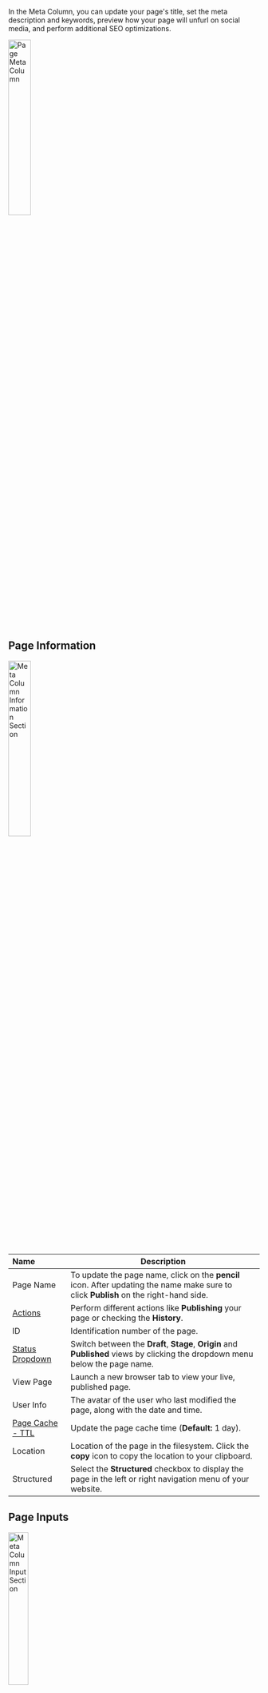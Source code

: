 In the Meta Column, you can update your page's title, set the meta description and keywords, preview how your page will unfurl on social media, and perform additional SEO optimizations.

<p><img src="/static/images/websites/page/page-meta-column.jpg" alt="Page Meta Column" style="width: 30%;"></p>

## Page Information

<p><img src="/static/images/websites/page/meta-info-page-section.jpg" alt="Meta Column Information Section" style="width: 30%;"></p>

**Name** | **Description**
:--- | ---
Page Name | To update the page name, click on the **pencil** icon. After updating the name make sure to <br>click <span class="text-blue">**Publish**</span> on the right-hand side.
[Actions](/workspace/websites/page/) | Perform different actions like **Publishing** your page or checking the **History**.
ID | Identification number of the page.
[Status Dropdown](/workspace/websites/page/meta-column/status-dropdown/) | Switch between the **Draft**, **Stage**, **Origin** and **Published** views by clicking the dropdown menu below the page name.
View Page | Launch a new browser tab to view your live, published page.
User Info | The avatar of the user who last modified the page, along with the date and time.
[Page Cache - TTL](/workspace/websites/page/meta-column/page-cache/) | Update the page cache time (**Default:** 1 day).
Location | Location of the page in the filesystem. Click the **copy** icon to copy the location to your clipboard.
Structured | Select the **Structured** checkbox to display the page in the left or right navigation menu of your website.

## Page Inputs

<p><img src="/static/images/websites/page/meta-input-page-section.jpg" alt="Meta Column Input Section" style="width: 28%;"></p>

**Name** | **Description**
:--- | ---
Title | Add or update the page title.
Description | The meta description for your page, which provides a brief summary for search engines and social media previews.
Page Preview | The unfurl for your page, used to preview a link when it's shared on social media or messaging platforms. Click the image to upload one for the page's FURL.
Keywords | The meta keywords for your page, used to improve search engine optimization by targeting specific terms.

## Advanced

<p><img src="/static/images/websites/page/meta-column-page-advanced.jpg" alt="Meta Column Advanced Section" style="width: 28%;"></p>

**Name** | **Description**
:--- | ---
H1 Title | Add or update the main heading of the page. Use a [shortcode](/shortcodes/page/page-title/) to display this description on the frontend.
Page Description | Add or update the page’s description. Use a [shortcode](/shortcodes/page/page-description/) to display this description on the frontend.
Menu Name | Add or update the name used in navigation menus.
Rank | Adjust the rank to determine the page’s display order in the menu. **Lower numbers appear first.**
Tags | Add tags to organize your page.
Body ID | The HTML ID applied to the `<body>` element.
Body Role | Defines the element's purpose or behavior, aiding assistive technologies like screen readers. Applied to the `<body>` element.
Body Class | Add one or more HTML classes to the `<body>` element, separated by spaces.
Header Code | Insert custom code or additional content in the `<head>` section of the page.
Is Template | Select this option if you want to use this page layout as a template for future pages.
Is Cached | Write the stml to the filesystem as a static file.